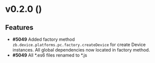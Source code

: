 # v0.2.0 ()

## Features
* **#5049** Added factory method `zb.device.platforms.pc.factory.createDevice` for create Device instances. All global dependencies now located in factory method.
* **#5049** All *.es6 files renamed to *.js
